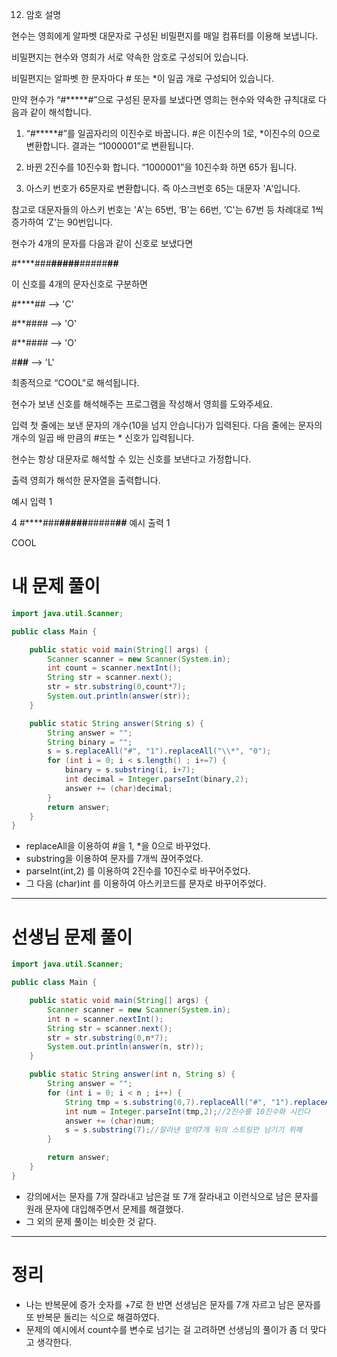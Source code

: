 12. 암호
설명

현수는 영희에게 알파벳 대문자로 구성된 비밀편지를 매일 컴퓨터를 이용해 보냅니다.

비밀편지는 현수와 영희가 서로 약속한 암호로 구성되어 있습니다.

비밀편지는 알파벳 한 문자마다 # 또는 *이 일곱 개로 구성되어 있습니다.

만약 현수가 “#*****#”으로 구성된 문자를 보냈다면 영희는 현수와 약속한 규칙대로 다음과 같이 해석합니다.

1. “#*****#”를 일곱자리의 이진수로 바꿉니다. #은 이진수의 1로, *이진수의 0으로 변환합니다. 결과는 “1000001”로 변환됩니다.

2. 바뀐 2진수를 10진수화 합니다. “1000001”을 10진수화 하면 65가 됩니다.

3. 아스키 번호가 65문자로 변환합니다. 즉 아스크번호 65는 대문자 'A'입니다.

참고로 대문자들의 아스키 번호는 'A'는 65번, ‘B'는 66번, ’C'는 67번 등 차례대로 1씩 증가하여 ‘Z'는 90번입니다.

현수가 4개의 문자를 다음과 같이 신호로 보냈다면

#****###**#####**#####**##**

이 신호를 4개의 문자신호로 구분하면

#****## --> 'C'

#**#### --> 'O'

#**#### --> 'O'

#**##** --> 'L'

최종적으로 “COOL"로 해석됩니다.

현수가 보낸 신호를 해석해주는 프로그램을 작성해서 영희를 도와주세요.

입력
첫 줄에는 보낸 문자의 개수(10을 넘지 안습니다)가 입력된다. 다음 줄에는 문자의 개수의 일곱 배 만큼의 #또는 * 신호가 입력됩니다.

현수는 항상 대문자로 해석할 수 있는 신호를 보낸다고 가정합니다.


출력
영희가 해석한 문자열을 출력합니다.


예시 입력 1 

4
#****###**#####**#####**##** 
예시 출력 1

COOL


# 내 문제 풀이
```java
import java.util.Scanner;

public class Main {

    public static void main(String[] args) {
        Scanner scanner = new Scanner(System.in);
        int count = scanner.nextInt();
        String str = scanner.next();
        str = str.substring(0,count*7);
        System.out.println(answer(str));
    }

    public static String answer(String s) {
        String answer = "";
        String binary = "";
        s = s.replaceAll("#", "1").replaceAll("\\*", "0");
        for (int i = 0; i < s.length() ; i+=7) {
            binary = s.substring(i, i+7);
            int decimal = Integer.parseInt(binary,2);
            answer += (char)decimal;
        }
        return answer;
    }
}
```
- replaceAll을 이용하여 #을 1, *을 0으로 바꾸었다.
- substring을 이용하여 문자를 7개씩 끊어주었다.
- parseInt(int,2) 를 이용하여 2진수를 10진수로 바꾸어주었다.
- 그 다음 (char)int 를 이용하여 아스키코드를 문자로 바꾸어주었다.

---

# 선생님 문제 풀이
```java
import java.util.Scanner;

public class Main {

    public static void main(String[] args) {
        Scanner scanner = new Scanner(System.in);
        int n = scanner.nextInt();
        String str = scanner.next();
        str = str.substring(0,n*7);
        System.out.println(answer(n, str));
    }

    public static String answer(int n, String s) {
        String answer = "";
        for (int i = 0; i < n ; i++) {
            String tmp = s.substring(0,7).replaceAll("#", "1").replaceAll("\\*", "0");
            int num = Integer.parseInt(tmp,2);//2진수를 10진수화 시킨다
            answer += (char)num;
            s = s.substring(7);//잘라낸 앞의7개 뒤의 스트링만 남기기 위해
        }

        return answer;
    }
}
```
- 강의에서는 문자를 7개 잘라내고 남은걸 또 7개 잘라내고 이런식으로 남은 문자를 원래 문자에 대입해주면서 문제를 해결했다.
- 그 외의 문제 풀이는 비슷한 것 같다.
---
# 정리
- 나는 반복문에 증가 숫자를 +7로 한 반면 선생님은 문자를 7개 자르고 남은 문자를 또 반복문 돌리는 식으로 해결하였다.
- 문제의 예시에서 count수를 변수로 넘기는 걸 고려하면 선생님의 풀이가 좀 더 맞다고 생각한다.